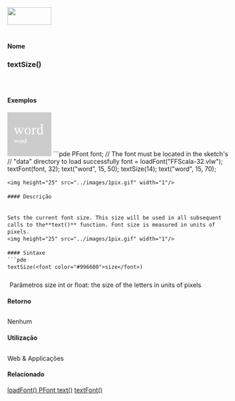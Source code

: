 <img height="40" src="../images/1pix.gif" width="100"/>
<img height="1" src="../images/1pix.gif" width="20"/>
<img height="1" src="../images/1pix.gif" width="555"/>

#### Nome
### textSize()
<img height="25" src="../images/1pix.gif" width="1"/>

#### Exemplos
<img border="0" height="100" src="media/textSize_.gif" width="100"/>
```pde
PFont font; 
// The font must be located in the sketch's 
// "data" directory to load successfully 
font = loadFont("FFScala-32.vlw"); 
textFont(font, 32); 
text("word", 15, 50); 
textSize(14); 
text("word", 15, 70); 

```
<img height="25" src="../images/1pix.gif" width="1"/>

#### Descrição

	
Sets the current font size. This size will be used in all subsequent calls to the**text()** function. Font size is measured in units of pixels.
<img height="25" src="../images/1pix.gif" width="1"/>

#### Sintaxe
```pde
textSize(<font color="#996600">size</font>)

```
<img height="25" src="../images/1pix.gif" width="1"/>
Parâmetros
size
int or float: the size of the letters in units of pixels
<img height="25" src="../images/1pix.gif" width="1"/>

#### Retorno

	
Nenhum
<img height="25" src="../images/1pix.gif" width="1"/>

#### Utilização

	
Web & Applicações
<img height="25" src="../images/1pix.gif" width="1"/>

#### Relacionado

[loadFont() ](loadFont_)
[PFont ](PFont)
[text()](text_)
[textFont() ](textFont_)
